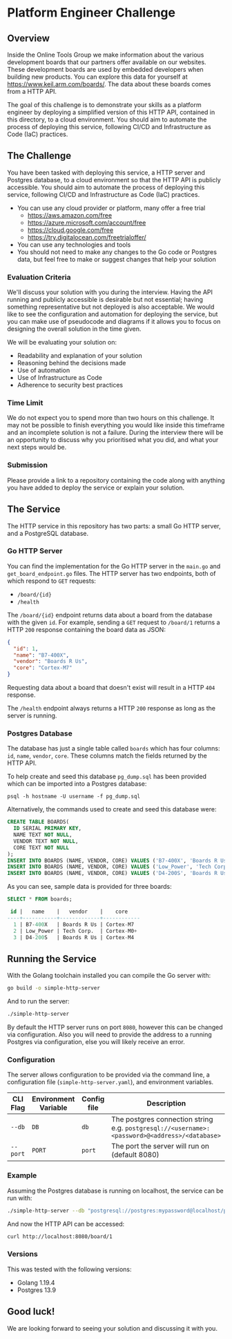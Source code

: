 # Platform Engineer Challenge

## Overview

Inside the Online Tools Group we make information about the various development boards that our partners offer available on our websites. These development boards are used by embedded developers when building new products. You can explore this data for yourself at https://www.keil.arm.com/boards/. The data about these boards comes from a HTTP API.

The goal of this challenge is to demonstrate your skills as a platform engineer by deploying a simplified version of this HTTP API, contained in this directory, to a cloud environment. You should aim to automate the process of deploying this service, following CI/CD and Infrastructure as Code (IaC) practices.

## The Challenge

You have been tasked with deploying this service, a HTTP server and Postgres database, to a cloud environment so that the HTTP API is publicly accessible. You should aim to automate the process of deploying this service, following CI/CD and Infrastructure as Code (IaC) practices.

- You can use any cloud provider or platform, many offer a free trial
  - https://aws.amazon.com/free
  - https://azure.microsoft.com/account/free
  - https://cloud.google.com/free
  - https://try.digitalocean.com/freetrialoffer/
- You can use any technologies and tools
- You should not need to make any changes to the Go code or Postgres data, but feel free to make or suggest changes that help your solution

### Evaluation Criteria

We'll discuss your solution with you during the interview. Having the API running and publicly accessible is desirable but not essential; having something representative but not deployed is also acceptable. We would like to see the configuration and automation for deploying the service, but you can make use of pseudocode and diagrams if it allows you to focus on designing the overall solution in the time given.

We will be evaluating your solution on:

- Readability and explanation of your solution
- Reasoning behind the decisions made
- Use of automation
- Use of Infrastructure as Code
- Adherence to security best practices

### Time Limit

We do not expect you to spend more than two hours on this challenge.
It may not be possible to finish everything you would like inside this timeframe and an incomplete solution is not a failure.
During the interview there will be an opportunity to discuss why you prioritised what you did, and what your next steps would be.

### Submission

Please provide a link to a repository containing the code along with anything you have added to deploy the service or explain your solution.

## The Service

The HTTP service in this repository has two parts: a small Go HTTP server, and a PostgreSQL database.

### Go HTTP Server

You can find the implementation for the Go HTTP server in the `main.go` and `get_board_endpoint.go` files.
The HTTP server has two endpoints, both of which respond to `GET` requests:

- `/board/{id}`
- `/health`

The `/board/{id}` endpoint returns data about a board from the database with the given `id`.
For example, sending a `GET` request to `/board/1` returns a HTTP `200` response containing the board data as JSON:

```json
{
  "id": 1,
  "name": "B7-400X",
  "vendor": "Boards R Us",
  "core": "Cortex-M7"
}
```

Requesting data about a board that doesn't exist will result in a HTTP `404` response.

The `/health` endpoint always returns a HTTP `200` response as long as the server is running.

### Postgres Database

The database has just a single table called `boards` which has four columns: `id`, `name`, `vendor`, `core`.
These columns match the fields returned by the HTTP API.

To help create and seed this database `pg_dump.sql` has been provided which can be imported into a Postgres database:

```
psql -h hostname -U username -f pg_dump.sql
```

Alternatively, the commands used to create and seed this database were:

```sql
CREATE TABLE BOARDS(
  ID SERIAL PRIMARY KEY,
  NAME TEXT NOT NULL,
  VENDOR TEXT NOT NULL,
  CORE TEXT NOT NULL
);
INSERT INTO BOARDS (NAME, VENDOR, CORE) VALUES ('B7-400X', 'Boards R Us', 'Cortex-M7');
INSERT INTO BOARDS (NAME, VENDOR, CORE) VALUES ('Low_Power', 'Tech Corp.', 'Cortex-M0+');
INSERT INTO BOARDS (NAME, VENDOR, CORE) VALUES ('D4-200S', 'Boards R Us', 'Cortex-M4');
```

As you can see, sample data is provided for three boards:

```sql
SELECT * FROM boards;

 id |   name    |   vendor    |    core
----+-----------+-------------+------------
  1 | B7-400X   | Boards R Us | Cortex-M7
  2 | Low_Power | Tech Corp.  | Cortex-M0+
  3 | D4-200S   | Boards R Us | Cortex-M4
```

## Running the Service

With the Golang toolchain installed you can compile the Go server with:

```sh
go build -o simple-http-server
```

And to run the server:

```sh
./simple-http-server
```

By default the HTTP server runs on port `8080`, however this can be changed via configuration.
Also you will need to provide the address to a running Postgres via configuration, else you will likely receive an error.

### Configuration

The server allows configuration to be provided via the command line, a configuration file (`simple-http-server.yaml`), and environment variables.

| CLI Flag | Environment Variable | Config file | Description                                                                                   |
| -------- | -------------------- | ----------- | --------------------------------------------------------------------------------------------- |
| `--db`   | `DB`                 | `db`        | The postgres connection string e.g. `postgresql://<username>:<password>@<address>/<database>` |
| `--port` | `PORT`               | `port`      | The port the server will run on (default 8080)                                                |

### Example

Assuming the Postgres database is running on localhost, the service can be run with:

```sh
./simple-http-server --db "postgresql://postgres:mypassword@localhost/postgres?sslmode=disable"
```

And now the HTTP API can be accessed:

```sh
curl http://localhost:8080/board/1
```

### Versions

This was tested with the following versions:

- Golang 1.19.4
- Postgres 13.9

## Good luck!

We are looking forward to seeing your solution and discussing it with you.
